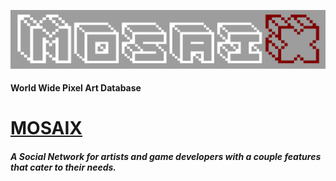 ![Alt text](/public/images/requires/MozaixLogoDarkerbg.png?")
#### World Wide Pixel Art Database
#  [MOSAIX](http://mosaix.herokuapp.com/)
##### A Social Network for artists and game developers with a couple features that cater to their needs.
